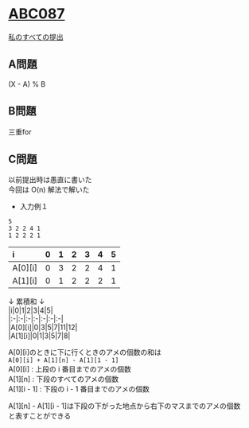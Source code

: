 # [ABC087](https://beta.atcoder.jp/contests/abc087)  
[私のすべての提出](https://beta.atcoder.jp/contests/abc087/submissions?f.Task=&f.Language=&f.Status=&f.User=tokizo)  
  
## A問題  
(X - A) % B  
  
## B問題  
三重for  
  
## C問題  
以前提出時は愚直に書いた  
今回は O(n) 解法で解いた  
  
- 入力例１  
```  
5  
3 2 2 4 1  
1 2 2 2 1  
```  
  
|i|0|1|2|3|4|5|  
|:-|:-|:-|:-|:-|:-|:-|  
|A[0][i]|0|3|2|2|4|1|  
|A[1][i]|0|1|2|2|2|1|  
  
↓ 累積和 ↓  
|i|0|1|2|3|4|5|  
|:-|:-|:-|:-|:-|:-|:-|  
|A[0][i]|0|3|5|7|11|12|  
|A[1][i]|0|1|3|5|7|8|  
  
A[0][i]のときに下に行くときのアメの個数の和は  
`A[0][i] + A[1][n] - A[1][1 - 1]`  
A[0][i]     : 上段の i 番目までのアメの個数  
A[1][n]     : 下段のすべてのアメの個数  
A[1][i - 1] : 下段の i - 1 番目までのアメの個数  
  
A[1][n] - A[1][i - 1]は下段の下がった地点から右下のマスまでのアメの個数  
と表すことができる  